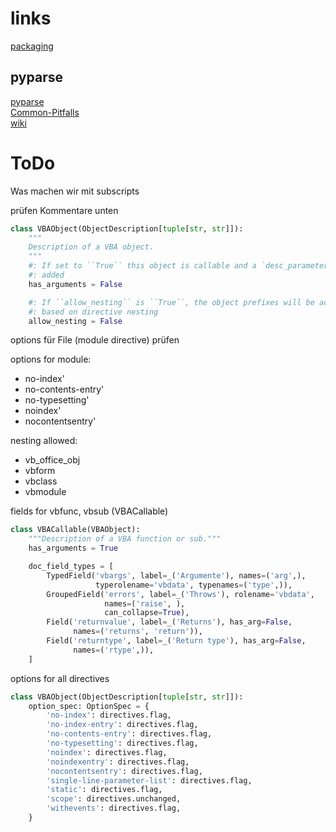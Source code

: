 # links 
[packaging](https://py-pkgs.org/welcome)

## pyparse
[pyparse](https://pyparsing-docs.readthedocs.io/en/latest/)\
[Common-Pitfalls](https://github.com/pyparsing/pyparsing/wiki/Common-Pitfalls-When-Writing-Parsers)\
[wiki](https://github.com/pyparsing/pyparsing/wiki)

# ToDo
Was machen wir mit subscripts

prüfen Kommentare unten
```python
class VBAObject(ObjectDescription[tuple[str, str]]):
    """
    Description of a VBA object.
    """
    #: If set to ``True`` this object is callable and a `desc_parameterlist` is
    #: added
    has_arguments = False

    #: If ``allow_nesting`` is ``True``, the object prefixes will be accumulated
    #: based on directive nesting
    allow_nesting = False
```

options für File (module directive) prüfen

options for module:
- no-index'
- no-contents-entry'
- no-typesetting'
- noindex'
- nocontentsentry'

nesting allowed:
- vb_office_obj
- vbform
- vbclass
- vbmodule

fields for vbfunc, vbsub (VBACallable)
```python
class VBACallable(VBAObject):
    """Description of a VBA function or sub."""
    has_arguments = True

    doc_field_types = [
        TypedField('vbargs', label=_('Argumente'), names=('arg',),
                   typerolename='vbdata', typenames=('type',)),
        GroupedField('errors', label=_('Throws'), rolename='vbdata',
                     names=('raise', ),
                     can_collapse=True),
        Field('returnvalue', label=_('Returns'), has_arg=False,
              names=('returns', 'return')),
        Field('returntype', label=_('Return type'), has_arg=False,
              names=('rtype',)),
    ]
```

options for all directives

```python
class VBAObject(ObjectDescription[tuple[str, str]]):
    option_spec: OptionSpec = {
        'no-index': directives.flag,
        'no-index-entry': directives.flag,
        'no-contents-entry': directives.flag,
        'no-typesetting': directives.flag,
        'noindex': directives.flag,
        'noindexentry': directives.flag,
        'nocontentsentry': directives.flag,
        'single-line-parameter-list': directives.flag,
        'static': directives.flag,
        'scope': directives.unchanged,
        'withevents': directives.flag,
    }
```




